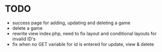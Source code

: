 # TODO
- success page for adding, updating and deleting a game
- delete a game
- rewrite view index.php, need to fix layout and conditional layouts for invalid ID's
- fix when no GET variable for id is entered for update, view & delete